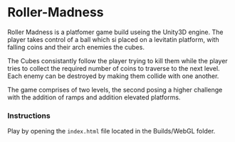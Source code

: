 # Roller-Madness

Roller Madness is a platfomer game build useing the Unity3D engine. The player takes control of a ball which si placed on a levitatin platform, with falling coins and their arch enemies the cubes.

The Cubes consistantly follow the player trying to kill them while the player tries to collect the required number of coins to traverse to the next level. Each enemy can be destroyed by making them collide with one another. 

The game comprises of two levels, the second posing a higher challenge with the addition of ramps and addition elevated platforms.

### Instructions
Play by opening the `index.html` file located in the Builds/WebGL folder.
